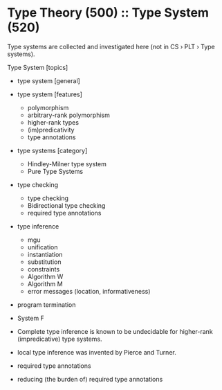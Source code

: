 # Type Theory (500) :: Type System (520)

Type systems are collected and investigated here (not in CS › PLT › Type systems).

Type System [topics]
- type system [general]
- type system [features]
  - polymorphism
  - arbitrary-rank polymorphism
  - higher-rank types
  - (im)predicativity
  - type annotations
- type systems [category]
  - Hindley-Milner type system
  - Pure Type Systems
- type checking
  - type checking
  - Bidirectional type checking
  - required type annotations
- type inference
  - mgu
  - unification
  - instantiation
  - substitution
  - constraints
  - Algorithm W
  - Algorithm M
  - error messages (location, informativeness)
- program termination
- System F


- Complete type inference is known to be undecidable for higher-rank (impredicative) type systems.
- local type inference was invented by Pierce and Turner.
- required type annotations
- reducing (the burden of) required type annotations
